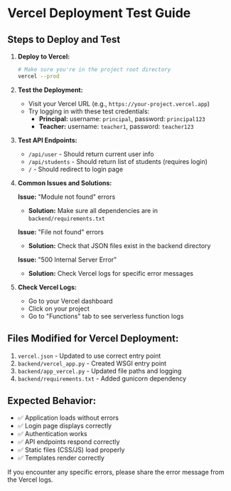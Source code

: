 # Vercel Deployment Test Guide

## Steps to Deploy and Test

1. **Deploy to Vercel:**
   ```bash
   # Make sure you're in the project root directory
   vercel --prod
   ```

2. **Test the Deployment:**
   - Visit your Vercel URL (e.g., `https://your-project.vercel.app`)
   - Try logging in with these test credentials:
     - **Principal:** username: `principal`, password: `principal123`
     - **Teacher:** username: `teacher1`, password: `teacher123`

3. **Test API Endpoints:**
   - `/api/user` - Should return current user info
   - `/api/students` - Should return list of students (requires login)
   - `/` - Should redirect to login page

4. **Common Issues and Solutions:**

   **Issue:** "Module not found" errors
   - **Solution:** Make sure all dependencies are in `backend/requirements.txt`

   **Issue:** "File not found" errors
   - **Solution:** Check that JSON files exist in the backend directory

   **Issue:** "500 Internal Server Error"
   - **Solution:** Check Vercel logs for specific error messages

5. **Check Vercel Logs:**
   - Go to your Vercel dashboard
   - Click on your project
   - Go to "Functions" tab to see serverless function logs

## Files Modified for Vercel Deployment:

1. `vercel.json` - Updated to use correct entry point
2. `backend/vercel_app.py` - Created WSGI entry point
3. `backend/app_vercel.py` - Updated file paths and logging
4. `backend/requirements.txt` - Added gunicorn dependency

## Expected Behavior:

- ✅ Application loads without errors
- ✅ Login page displays correctly
- ✅ Authentication works
- ✅ API endpoints respond correctly
- ✅ Static files (CSS/JS) load properly
- ✅ Templates render correctly

If you encounter any specific errors, please share the error message from the Vercel logs. 